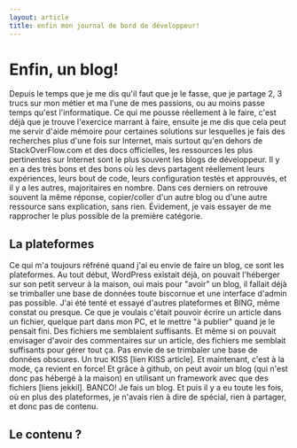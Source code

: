 ```yaml
---
layout: article
title: enfin mon journal de bord de développeur! 
---
```


# Enfin, un blog!

Depuis le temps que je me dis qu'il faut que je le fasse, que je partage 2, 3 trucs sur mon métier et ma l'une de mes passions, ou au moins passe temps qu'est l'informatique. Ce qui me pousse réellement à le faire, c'est déjà que je trouve l'exercice marrant à faire, ensuite je me dis que cela peut me servir d'aide mémoire pour certaines solutions sur lesquelles je fais des recherches plus d'une fois sur Internet, mais surtout qu'en dehors de StackOverFlow.com et des docs officielles, les ressources les plus pertinentes sur Internet sont le plus souvent les blogs de développeur. Il y en a des très bons et des bons où les devs partagent réellement leurs expériences, leurs bout de code, leurs configuration testés et approuvés, et il y a les autres, majoritaires en nombre. Dans ces derniers on retrouve souvent la même réponse, copier/coller d'un autre blog ou d'une autre ressource sans explication, sans rien. Évidement, je vais essayer de me rapprocher le plus possible de la première catégorie.

## La plateformes

Ce qui m'a toujours réfréné quand j'ai eu envie de faire un blog, ce sont les plateformes. Au tout début, WordPress existait déjà, on pouvait l'héberger sur son petit serveur à la maison, oui mais pour "avoir" un blog, il fallait déjà se trimballer une base de données toute biscornue et une interface d'admin pas possible. J'ai été tenté et essayé d'autres plateformes et BING, même constat ou presque. Ce que je voulais c'était pouvoir écrire un article dans un fichier, quelque part dans mon PC, et le mettre "à publier" quand je le pensait fini. Des fichiers me semblaient suffisants. Et même si on pouvait envisager d'avoir des commentaires sur un article, des fichiers me semblait suffisants pour gérer tout ça. Pas envie de se trimbaler une base de données obscures. Un truc KISS [lien KISS article]. Et maintenant, c'est à la mode, ça revient en force! Et grâce à github, on peut avoir un blog (qui n'est donc pas hébergé à la maison) en utilisant un framework avec que des fichiers [liens jekkil]. BANCO! Je fais un blog.
Et puis il y a eu toute les fois, où en plus des plateformes, je n'avais rien à dire de spécial, rien à partager, et donc pas de contenu.

## Le contenu ?

